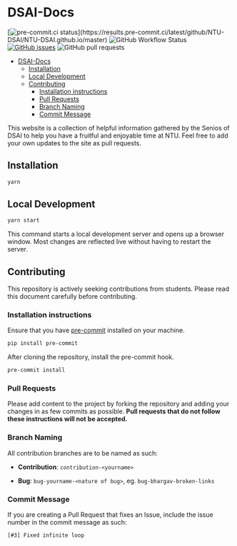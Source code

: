 # DSAI-Docs

[![pre-commit.ci status](https://results.pre-commit.ci/badge/github/NTU-DSAI/NTU-DSAI.github.io/master.svg?)](https://results.pre-commit.ci/latest/github/NTU-DSAI/NTU-DSAI.github.io/master) ![GitHub Workflow Status](https://img.shields.io/github/workflow/status/NTU-DSAI/NTU-DSAI.github.io/Deploy%20to%20GitHub%20Pages?label=Deploy%20to%20GH%20pages&logo=github) [![GitHub issues](https://img.shields.io/github/issues/NTU-DSAI/NTU-DSAI.github.io?logo=github)](https://github.com/NTU-DSAI/NTU-DSAI.github.io/issues) ![GitHub pull requests](https://img.shields.io/github/issues-pr/NTU-DSAI/NTU-DSAI.github.io?logo=github)

- [DSAI-Docs](#dsai-docs)
  - [Installation](#installation)
  - [Local Development](#local-development)
  - [Contributing](#contributing)
    - [Installation instructions](#installation-instructions)
    - [Pull Requests](#pull-requests)
    - [Branch Naming](#branch-naming)
    - [Commit Message](#commit-message)

This website is a collection of helpful information gathered by the Senios of DSAI to help you have a fruitful and enjoyable time at NTU. Feel free to add your own updates to the site as pull requests.

## Installation

```bash
yarn
```

## Local Development

```bash
yarn start
```

This command starts a local development server and opens up a browser window. Most changes are reflected live without having to restart the server.

## Contributing

This repository is actively seeking contributions from students. Please read this document carefully before contributing.

### Installation instructions

Ensure that you have [pre-commit](https://pre-commit.com) installed on your machine.

```bash
pip install pre-commit
```

After cloning the repository, install the pre-commit hook.

```bash
pre-commit install
```

### Pull Requests

Please add content to the project by forking the repository and adding your changes in as few commits as possible. **Pull requests that do not follow these instructions will not be accepted.**

### Branch Naming

All contribution branches are to be named as such:

- **Contribution**: `contribution-<yourname>`

- **Bug**: `bug-yourname-<nature of bug>`, eg. `bug-bhargav-broken-links`

### Commit Message

If you are creating a Pull Request that fixes an Issue, include the issue number in the commit message as such:

```text
[#3] Fixed infinite loop
```
